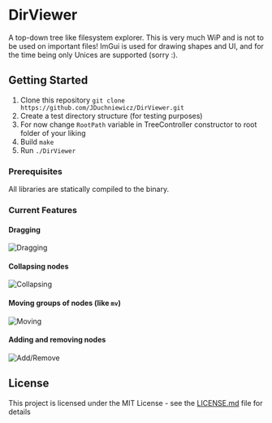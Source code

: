 # DirViewer

A top-down tree like filesystem explorer. This is very much WiP and is not to be used on important files!
ImGui is used for drawing shapes and UI, and for the time being only Unices are supported (sorry :).

## Getting Started

1. Clone this repository `git clone https://github.com/JDuchniewicz/DirViewer.git`
2. Create a test directory structure (for testing purposes)
3. For now change `RootPath` variable in TreeController constructor to root folder of your liking
4. Build `make`
5. Run `./DirViewer`

### Prerequisites

All libraries are statically compiled to the binary.

### Current Features
#### Dragging
![Dragging](gif/drag.gif)
#### Collapsing nodes
![Collapsing](gif/collapse.gif)
#### Moving groups of nodes (like `mv`)
![Moving](gif/move.gif)
#### Adding and removing nodes
![Add/Remove](gif/addremove.gif)

## License

This project is licensed under the MIT License - see the [LICENSE.md](LICENSE.md) file for details
